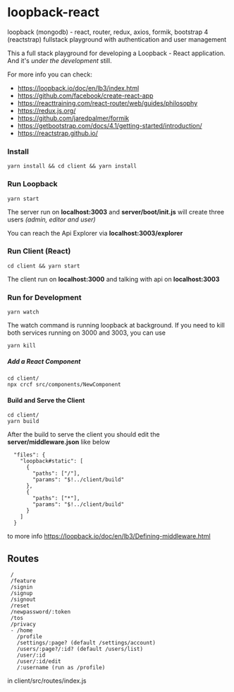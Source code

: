# loopback-react
loopback (mongodb) - react, router, redux, axios, formik, bootstrap 4 (reactstrap) fullstack playground with authentication and user management

This a full stack playground for developing a Loopback - React application. And it's _under the development_ still.

For more info you can check:
- https://loopback.io/doc/en/lb3/index.html
- https://github.com/facebook/create-react-app
- https://reacttraining.com/react-router/web/guides/philosophy
- https://redux.js.org/
- https://github.com/jaredpalmer/formik
- https://getbootstrap.com/docs/4.1/getting-started/introduction/
- https://reactstrap.github.io/

### Install
```
yarn install && cd client && yarn install

```

### Run Loopback
```
yarn start
```
The server run on **localhost:3003** and **server/boot/init.js** will create three users _(admin, editor and user)_

You can reach the Api Explorer via **localhost:3003/explorer**

### Run Client (React)
```
cd client && yarn start
```
The client run on **localhost:3000** and talking with api on **localhost:3003**


### Run for Development
```
yarn watch
```
The watch command is running loopback at background. If you need to kill both services running on 3000 and 3003, you can use
```
yarn kill
```


##### Add a React Component
```
cd client/
npx crcf src/components/NewComponent
```

#### Build and Serve the Client
```
cd client/
yarn build
```
After the build to serve the client you should edit the **server/middleware.json** like below
```
  "files": {
    "loopback#static": [
      {
        "paths": ["/"],
        "params": "$!../client/build"
      },
      {
        "paths": ["*"],
        "params": "$!../client/build"
      }
    ]
  }
```
to more info https://loopback.io/doc/en/lb3/Defining-middleware.html

## Routes
```
 /
 /feature
 /signin
 /signup
 /signout
 /reset
 /newpassword/:token
 /tos
 /privacy
 - /home
   /profile
   /settings/:page? (default /settings/account)
   /users/:page?/:id? (default /users/list)
   /user/:id
   /user/:id/edit
   /:username (run as /profile)
```
in client/src/routes/index.js
